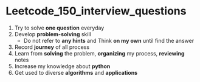 # Leetcode_150_interview_questions
1. Try to solve **one question** everyday
2. Develop **problem-solving** skill
    - Do not refer to **any hints** and Think **on my own** until find the answer
3. Record **journey** of all process
4. Learn from **solving** the problem, **organizing** my process, **reviewing** notes
5. Increase my knowledge about **python**
6. Get used to diverse **algorithms** and **applications**
